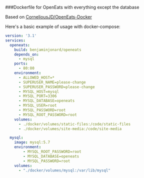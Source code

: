 ###Dockerfile for OpenEats with everything except the database

Based on [CorneliousJD/OpenEats-Docker](https://github.com/CorneliousJD/OpenEats-Docker)

Here's a basic example of usage with docker-compose:

```yaml
version: '3.1'
services:
  openeats:
    build: benjaminjonard/openeats
    depends_on:
      - mysql
    ports:
      - 80:80
    environment:
      - ALLOWED_HOST=*
      - SUPERUSER_NAME=please-change
      - SUPERUSER_PASSWORD=please-change
      - MYSQL_HOST=mysql
      - MYSQL_PORT=3306
      - MYSQL_DATABASE=openeats
      - MYSQL_USER=root
      - MYSQL_PASSWORD=root
      - MYSQL_ROOT_PASSWORD=root
    volumes:
      - ./docker/volumes/static-files:/code/static-files
      - ./docker/volumes/site-media:/code/site-media

  mysql:
    image: mysql:5.7
    environment:
        - MYSQL_ROOT_PASSWORD=root
        - MYSQL_DATABASE=openeats
        - MYSQL_PASSWORD=root
    volumes:
      - "./docker/volumes/mysql:/var/lib/mysql"
```
